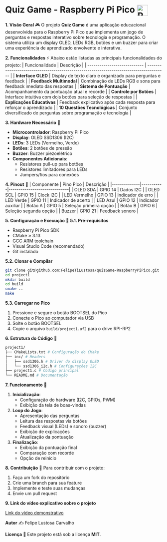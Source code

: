 # Quiz Game - Raspberry Pi Pico <img src="https://skillicons.dev/icons?i=raspberrypi,c,git" alt="Raspberry Pi, C & Git Icons" style="vertical-align: middle; height: 35px;"/>

**1. Visão Geral** 🎮
O projeto **Quiz Game** é uma aplicação educacional desenvolvida para o Raspberry Pi Pico que implementa um jogo de perguntas e respostas interativo sobre tecnologia e programação. O sistema utiliza um display OLED, LEDs RGB, botões e um buzzer para criar uma experiência de aprendizado envolvente e interativa.

**2. Funcionalidades** ⚡
Abaixo estão listadas as principais funcionalidades do projeto:
| Funcionalidade | Descrição |
| ---------------------------- | --------------------------------------------------------------------------------------- |
| **Interface OLED** | Display de texto claro e organizado para perguntas e feedback |
| **Feedback Multimodal** | Combinação de LEDs RGB e sons para feedback imediato das respostas |
| **Sistema de Pontuação** | Acompanhamento da pontuação atual e recorde |
| **Controle por Botões** | Interface intuitiva com dois botões para seleção de respostas |
| **Explicações Educativas** | Feedback explicativo após cada resposta para reforçar o aprendizado |
| **10 Questões Tecnológicas** | Conjunto diversificado de perguntas sobre programação e tecnologia |

**3. Hardware Necessário** 🔧
* **Microcontrolador**: Raspberry Pi Pico
* **Display**: OLED SSD1306 (I2C)
* **LEDs**: 3 LEDs (Vermelho, Verde)
* **Botões**: 2 botões de pressão
* **Buzzer**: Buzzer piezoelétrico
* **Componentes Adicionais**:
   * Resistores pull-up para botões
   * Resistores limitadores para LEDs
   * Jumpers/fios para conexões

**4. Pinout** 📌
| Componente | Pino Pico | Descrição |
|--------------|-----------|------------------------------|
| OLED SDA | GPIO 14 | Dados I2C |
| OLED SCL | GPIO 15 | Clock I2C |
| LED Vermelho | GPIO 13 | Indicador de erro |
| LED Verde | GPIO 11 | Indicador de acerto |
| LED Azul | GPIO 12 | Indicador auxiliar |
| Botão A | GPIO 5 | Seleção primeira opção |
| Botão B | GPIO 6 | Seleção segunda opção |
| Buzzer | GPIO 21 | Feedback sonoro |

**5. Configuração e Execução** 🚀
**5.1. Pré-requisitos**
* Raspberry Pi Pico SDK
* CMake ≥ 3.13
* GCC ARM toolchain
* Visual Studio Code (recomendado)
* Git instalado

**5.2. Clonar e Compilar**
```bash
git clone git@github.com:FelipeTiLustosa/quizGame-RaspberryPiPico.git
cd project1
mkdir build
cd build
cmake ..
make
```

**5.3. Carregar no Pico**
1. Pressione e segure o botão BOOTSEL do Pico
2. Conecte o Pico ao computador via USB
3. Solte o botão BOOTSEL
4. Copie o arquivo `build/project1.uf2` para o drive RPI-RP2

**6. Estrutura do Código** 📁
```bash
project1/
├── CMakeLists.txt # Configuração do CMake
├── inc/ # Headers
│   ├── ssd1306.h # Driver do display OLED
│   └── ssd1306_i2c.h # Configurações I2C
├── project1.c # Código principal
└── README.md # Documentação
```

**7. Funcionamento** 🔄
1. **Inicialização**:
   * Configuração do hardware (I2C, GPIOs, PWM)
   * Exibição da tela de boas-vindas
2. **Loop do Jogo**:
   * Apresentação das perguntas
   * Leitura das respostas via botões
   * Feedback visual (LEDs) e sonoro (buzzer)
   * Exibição de explicações
   * Atualização da pontuação
3. **Finalização**:
   * Exibição da pontuação final
   * Comparação com recorde
   * Opção de reinício

**8. Contribuição** 🤝
Para contribuir com o projeto:
1. Faça um fork do repositório
2. Crie uma branch para sua feature
3. Implemente e teste suas mudanças
4. Envie um pull request

**9. Link do vídeo explicativo sobre o projeto**

[Link do vídeo demonstrativo](https://www.youtube.com/watch?v=WqbjxIRQSo4)

**Autor** ✍️
Felipe Lustosa Carvalho

**Licença** 📄
Este projeto está sob a licença **MIT**.
